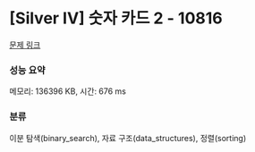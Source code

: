 # [Silver IV] 숫자 카드 2 - 10816 

[문제 링크](https://www.acmicpc.net/problem/10816) 

### 성능 요약

메모리: 136396 KB, 시간: 676 ms

### 분류

이분 탐색(binary_search), 자료 구조(data_structures), 정렬(sorting)

